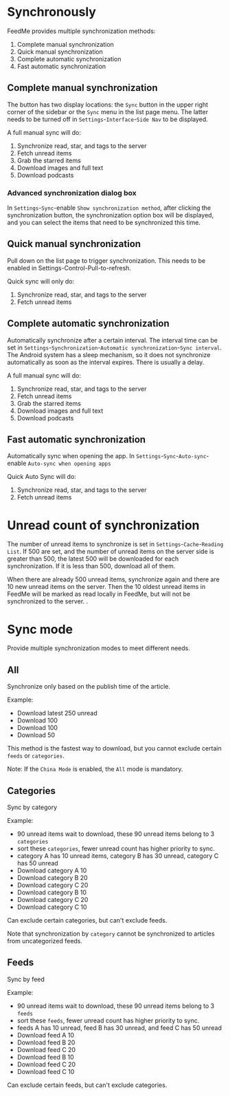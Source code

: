# Synchronously
FeedMe provides multiple synchronization methods:
1. Complete manual synchronization
2. Quick manual synchronization
3. Complete automatic synchronization
4. Fast automatic synchronization

## Complete manual synchronization
The button has two display locations: the `Sync` button in the upper right corner of the sidebar or the `Sync` menu in the list page menu. The latter needs to be turned off in `Settings`-`Interface`-`Side Nav` to be displayed.

A full manual sync will do:
1. Synchronize read, star, and tags to the server
2. Fetch unread items
3. Grab the starred items
4. Download images and full text
5. Download podcasts

### Advanced synchronization dialog box
In `Settings`-`Sync`-enable `Show synchronization method`, after clicking the synchronization button, the synchronization option box will be displayed, and you can select the items that need to be synchronized this time.

## Quick manual synchronization
Pull down on the list page to trigger synchronization. This needs to be enabled in Settings-Control-Pull-to-refresh.

Quick sync will only do:
1. Synchronize read, star, and tags to the server
2. Fetch unread items

## Complete automatic synchronization
Automatically synchronize after a certain interval. The interval time can be set in `Settings`-`Synchronization`-`Automatic synchronization`-`Sync interval`. The Android system has a sleep mechanism, so it does not synchronize automatically as soon as the interval expires. There is usually a delay.

A full manual sync will do:
1. Synchronize read, star, and tags to the server
2. Fetch unread items
3. Grab the starred items
4. Download images and full text
5. Download podcasts

## Fast automatic synchronization
Automatically sync when opening the app. In `Settings`-`Sync`-`Auto-sync`-enable `Auto-sync when opening apps`

Quick Auto Sync will do:
1. Synchronize read, star, and tags to the server
2. Fetch unread items

# Unread count of synchronization
The number of unread items to synchronize is set in `Settings`-`Cache`-`Reading List`. If 500 are set, and the number of unread items on the server side is greater than 500, the latest 500 will be downloaded for each synchronization. If it is less than 500, download all of them.

When there are already 500 unread items, synchronize again and there are 10 new unread items on the server. Then the 10 oldest unread items in FeedMe will be marked as read locally in FeedMe, but will not be synchronized to the server. .

# Sync mode
Provide multiple synchronization modes to meet different needs.

## All
Synchronize only based on the publish time of the article.

Example:
- Download latest 250 unread
- Download 100
- Download 100
- Download 50

This method is the fastest way to download, but you cannot exclude certain `feeds` or `categories`.

Note: If the `China Mode` is enabled, the `All` mode is mandatory.

## Categories
Sync by category

Example:
- 90 unread items wait to download, these 90 unread items belong to 3 `categories`
- sort these `categories`, fewer unread count has higher priority to sync.
- category A has 10 unread items, category B has 30 unread, category C has 50 unread
- Download category A 10
- Download category B 20
- Download category C 20
- Download category B 10
- Download category C 20
- Download category C 10

Can exclude certain categories, but can't exclude feeds.

Note that synchronization by `category` cannot be synchronized to articles from uncategorized feeds.

## Feeds
Sync by feed

Example:
- 90 unread items wait to download, these 90 unread items belong to 3 `feeds`
- sort these `feeds`, fewer unread count has higher priority to sync.
- feeds A has 10 unread, feed B has 30 unread, and feed C has 50 unread
- Download feed A 10
- Download feed B 20
- Download feed C 20
- Download feed B 10
- Download feed C 20
- Download feed C 10

Can exclude certain feeds, but can't exclude categories.